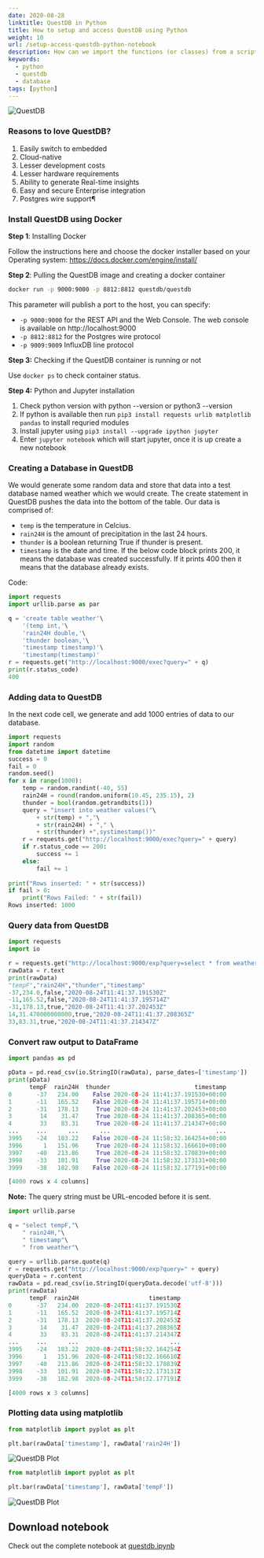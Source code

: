 ```yaml
---
date: 2020-08-28
linktitle: QuestDB in Python
title: How to setup and access QuestDB using Python
weight: 10
url: /setup-access-questdb-python-notebook
description: How can we import the functions (or classes) from a script without having the script start doing something?
keywords:
  - python
  - questdb
  - database
tags: [python]  
---
```

<meta property="og:image" content="https://tutswiki.com/img/tutswiki-logo.png"/>
<meta name="twitter:card" content="summary" />
<meta name="twitter:title" content="How to convert a Python script to module" />
<meta name=”twitter:description” content="How can we import the functions (or classes) from a file without having the script start doing something?" />

![QuestDB](/images/Python/questdb.png?width=30pc "QuestDB")

### Reasons to love QuestDB?
1. Easily switch to embedded
2. Cloud-native
3. Lesser development costs
4. Lesser hardware requirements
5. Ability to generate Real-time insights
6. Easy and secure Enterprise integration
7. Postgres wire support¶

### Install QuestDB using Docker
**Step 1**: Installing Docker

Follow the instructions here and choose the docker installer based on your Operating system: https://docs.docker.com/engine/install/

**Step 2**: Pulling the QuestDB image and creating a docker container
```bash
docker run -p 9000:9000 -p 8812:8812 questdb/questdb
```

This parameter will publish a port to the host, you can specify:

- `-p 9000:9000` for the REST API and the Web Console. The web console is available on http://localhost:9000
- `-p 8812:8812` for the Postgres wire protocol
- `-p 9009:9009` InfluxDB line protocol

**Step 3:** Checking if the QuestDB container is running or not

Use `docker ps` to check container status.

**Step 4:** Python and Jupyter installation

1. Check python version with python --version or python3 --version
2. If python is available then run `pip3 install requests urlib matplotlib pandas` to install requried modules
3. Install jupyter using `pip3 install --upgrade ipython jupyter`
4. Enter `jupyter notebook` which will start jupyter, once it is up create a new notebook

### Creating a Database in QuestDB
We would generate some random data and store that data into a test database named weather which we would create. The create statement in QuestDB pushes the data into the bottom of the table. Our data is comprised of:

- `temp` is the temperature in Celcius.
- `rain24H` is the amount of precipitation in the last 24 hours.
- `thunder` is a boolean returning True if thunder is present.
- `timestamp` is the date and time. If the below code block prints 200, it means the database was created successfully. If it prints 400 then it means that the database already exists.

Code:
```python
import requests
import urllib.parse as par

q = 'create table weather'\
    '(temp int,'\
    'rain24H double,'\
    'thunder boolean,'\
    'timestamp timestamp)'\
    'timestamp(timestamp)'
r = requests.get("http://localhost:9000/exec?query=" + q)
print(r.status_code)
400
```
### Adding data to QuestDB
In the next code cell, we generate and add 1000 entries of data to our database.
```python
import requests
import random
from datetime import datetime
success = 0
fail = 0
random.seed()
for x in range(1000):
    temp = random.randint(-40, 55)
    rain24H = round(random.uniform(10.45, 235.15), 2)
    thunder = bool(random.getrandbits(1))
    query = "insert into weather values("\
        + str(temp) + ","\
        + str(rain24H) + "," \
        + str(thunder) +",systimestamp())"
    r = requests.get("http://localhost:9000/exec?query=" + query)
    if r.status_code == 200:
        success += 1
    else:
        fail += 1
    
print("Rows inserted: " + str(success))
if fail > 0:
    print("Rows Failed: " + str(fail))
Rows inserted: 1000
```
### Query data from QuestDB
```python
import requests
import io

r = requests.get("http://localhost:9000/exp?query=select * from weather")
rawData = r.text
print(rawData)
"tempF","rain24H","thunder","timestamp"
-37,234.0,false,"2020-08-24T11:41:37.191530Z"
-11,165.52,false,"2020-08-24T11:41:37.195714Z"
-31,178.13,true,"2020-08-24T11:41:37.202453Z"
14,31.470000000000,true,"2020-08-24T11:41:37.208365Z"
33,83.31,true,"2020-08-24T11:41:37.214347Z"
```
### Convert raw output to DataFrame
```python
import pandas as pd

pData = pd.read_csv(io.StringIO(rawData), parse_dates=['timestamp'])
print(pData)
      tempF  rain24H  thunder                        timestamp
0       -37   234.00    False 2020-08-24 11:41:37.191530+00:00
1       -11   165.52    False 2020-08-24 11:41:37.195714+00:00
2       -31   178.13     True 2020-08-24 11:41:37.202453+00:00
3        14    31.47     True 2020-08-24 11:41:37.208365+00:00
4        33    83.31     True 2020-08-24 11:41:37.214347+00:00
...     ...      ...      ...                              ...
3995    -24   183.22    False 2020-08-24 11:58:32.164254+00:00
3996      1   151.96     True 2020-08-24 11:58:32.166610+00:00
3997    -40   213.86     True 2020-08-24 11:58:32.170839+00:00
3998    -33   101.91     True 2020-08-24 11:58:32.173131+00:00
3999    -38   182.98    False 2020-08-24 11:58:32.177191+00:00

[4000 rows x 4 columns]
```
**Note:** The query string must be URL-encoded before it is sent.
```python
import urllib.parse

q = "select tempF,"\
    " rain24H,"\
    " timestamp"\
    " from weather"\

query = urllib.parse.quote(q)
r = requests.get("http://localhost:9000/exp?query=" + query)
queryData = r.content
rawData = pd.read_csv(io.StringIO(queryData.decode('utf-8')))
print(rawData)
      tempF  rain24H                    timestamp
0       -37   234.00  2020-08-24T11:41:37.191530Z
1       -11   165.52  2020-08-24T11:41:37.195714Z
2       -31   178.13  2020-08-24T11:41:37.202453Z
3        14    31.47  2020-08-24T11:41:37.208365Z
4        33    83.31  2020-08-24T11:41:37.214347Z
...     ...      ...                          ...
3995    -24   183.22  2020-08-24T11:58:32.164254Z
3996      1   151.96  2020-08-24T11:58:32.166610Z
3997    -40   213.86  2020-08-24T11:58:32.170839Z
3998    -33   101.91  2020-08-24T11:58:32.173131Z
3999    -38   182.98  2020-08-24T11:58:32.177191Z

[4000 rows x 3 columns]
```
### Plotting data using matplotlib
```python
from matplotlib import pyplot as plt

plt.bar(rawData['timestamp'], rawData['rain24H'])
```
![QuestDB Plot](/images/Python/questdb_plot.png?width=30pc "QuestDB Plot")
```python
from matplotlib import pyplot as plt

plt.bar(rawData['timestamp'], rawData['tempF'])
```
![QuestDB Plot](/images/Python/questdb_plot2.png?width=30pc "QuestDB Plot")

## Download notebook
Check out the complete notebook at [questdb.ipynb](/QuestDB.ipynb)